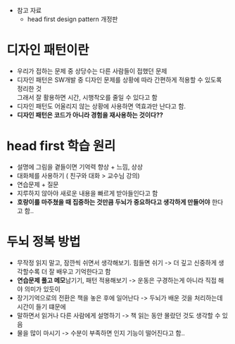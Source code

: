 - 참고 자료
  - head first design pattern 개정판

# 디자인 패턴이란
- 우리가 접하는 문제 중 상당수는 다른 사람들이 접했던 문제
- 디자인 패턴은 SW개발 중 디자인 문제를 상황에 따라 간편하게 적용할 수 있도록 정리한 것  
  그래서 잘 활용하면 시간, 시행착오를 줄일 수 있다고 함
- 디자인 패턴도 어울리지 않는 상황에 사용하면 역효과만 난다고 함.
- **디자인 패턴은 코드가 아니라 경험을 재사용하는 것이다??**

# head first 학습 원리
- 설명에 그림을 곁들이면 기억력 향상 + 느낌, 상상
- 대화체를 사용하기 ( 친구와 대화 > 교수님 강의)
- 연습문제 + 질문
- 지루하지 않아야 새로운 내용을 빠르게 받아들인다고 함
- **호랑이를 마주쳤을 때 집중하는 것만큼 두뇌가 중요하다고 생각하게 만들어야** 한다고 함..  


# 두뇌 정복 방법
- 무작정 읽지 말고, 잠깐씩 쉬면서 생각해보기. 힘들면 쉬기 -> 더 깊고 신중하게 생각할수록 더 잘 배우고 기억한다고 함
- **연습문제 풀고 메모**남기기, 패턴 적용해보기 -> 운동은 구경하는게 아니라 직접 해야 의미가 있듯이
- 장기기억으로의 전환은 책을 놓은 후에 일어난다 -> 두뇌가 배운 것을 처리하는데 시간이 들기 떄문에
- 말하면서 읽거나 다른 사람에게 설명하기 -> 책 읽는 동안 몰랐던 것도 생각할 수 있음
- 물을 많이 마시기 -> 수분이 부족하면 인지 기능이 떨어진다고 함..

